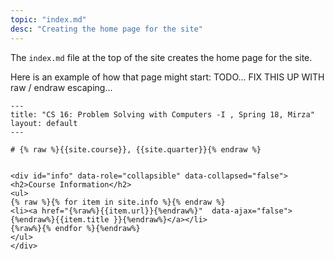 ```yaml
---
topic: "index.md"
desc: "Creating the home page for the site"
---
```


The `index.md` file at the top of the site creates the home page for the site.  

Here is an example of how that page might start:  TODO... FIX THIS UP WITH raw / endraw escaping...

```
---
title: "CS 16: Problem Solving with Computers -I , Spring 18, Mirza"
layout: default
---

# {% raw %}{{site.course}}, {{site.quarter}}{% endraw %}


<div id="info" data-role="collapsible" data-collapsed="false">
<h2>Course Information</h2>
<ul>
{% raw %}{% for item in site.info %}{% endraw %}
<li><a href="{%raw%}{{item.url}}{%endraw%}"  data-ajax="false">{%endraw%}{{item.title }}{%endraw%}</a></li>
{%raw%}{% endfor %}{%endraw%}
</ul>
</div>
```
